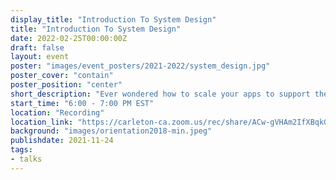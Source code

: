```yaml
---
display_title: "Introduction To System Design"
title: "Introduction To System Design"
date: 2022-02-25T00:00:00Z
draft: false
layout: event
poster: "images/event_posters/2021-2022/system_design.jpg"
poster_cover: "contain"
poster_position: "center"
short_description: "Ever wondered how to scale your apps to support the traffic of millions of users?"
start_time: "6:00 - 7:00 PM EST"
location: "Recording"
location_link: "https://carleton-ca.zoom.us/rec/share/ACw-gVHAm2IfXBqkGm02ZGBQzKZ35s1xxOLOHU2GJtADzjQ4rstAQaEW4rarMnwt.4nNgOd7l8TG0v-fd"
background: "images/orientation2018-min.jpeg"
publishdate: 2021-11-24
tags:
- talks
---
```

